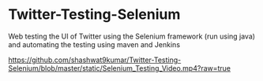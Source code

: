 # Twitter-Testing-Selenium
Web testing the UI of Twitter using the Selenium framework (run using java) and automating the testing using maven and Jenkins



https://github.com/shashwat9kumar/Twitter-Testing-Selenium/blob/master/static/Selenium_Testing_Video.mp4?raw=true
